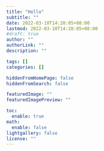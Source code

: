 ```yaml
---
title: "Hello"
subtitle: ""
date: 2022-03-10T14:28:05+08:00
lastmod: 2022-03-10T14:28:05+08:00
#draft: true
author: ""
authorLink: ""
description: ""

tags: []
categories: []

hiddenFromHomePage: false
hiddenFromSearch: false

featuredImage: ""
featuredImagePreview: ""

toc:
  enable: true
math:
  enable: false
lightgallery: false
license: ""
---
```


<!--more-->
